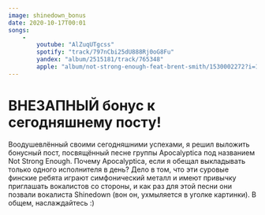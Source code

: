 ```yaml
---
image: shinedown_bonus
date: 2020-10-17T00:01
songs:
    -
        youtube: "AlZuqUTgcss"
        spotify: "track/797nCbi25dU888Rj0oG8Fu"
        yandex: "album/2515181/track/765348"
        apple: "album/not-strong-enough-feat-brent-smith/1530002272?i=1530002281"
---
```

# ВНЕЗАПНЫЙ бонус к сегодняшнему посту!

Воодушевлённый своими сегодняшними успехами, я решил выложить бонусный пост,
посвящённый песне группы Apocalyptica под названием Not Strong Enough.
Почему Apocalyptica, если я обещал выкладывать только одного исполнителя в день?
Дело в том, что эти суровые финские ребята играют симфонический металл
и имеют привычку приглашать вокалистов со стороны, и как раз для этой песни
они позвали вокалиста Shinedown (вон он, ухмыляется в уголке картинки). В общем, наслаждайтесь :)
